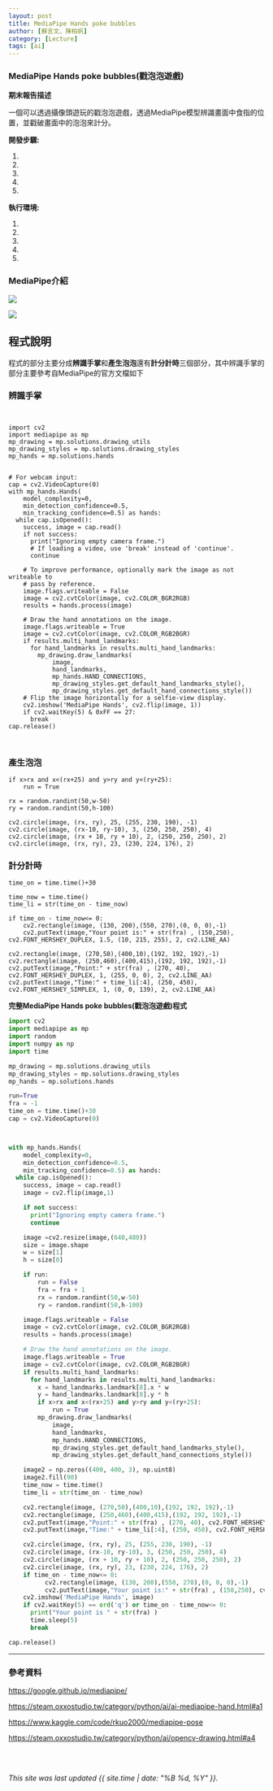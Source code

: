 ```yaml
---
layout: post
title: MediaPipe Hands poke bubbles
author: [蘇言文、陳柏帆]
category: [Lecture]
tags: [ai]
---
```



### MediaPipe Hands poke bubbles(戳泡泡遊戲)

**期末報告描述**

一個可以透過攝像頭遊玩的戳泡泡遊戲，透過MediaPipe模型辨識畫面中食指的位置，並戳破畫面中的泡泡來計分。

**開發步驟:**
1. <br>
2. <br>
3. <br>
4. <br>
5.  <br>

**執行環境:**
1. <br>
2. <br>
3. <br>
4. <br>
5.  <br>

### MediaPipe介紹


![](https://i.imgur.com/dtPZI4v.png)

![](https://i.imgur.com/MVqCJEP.png)


## 程式說明


程式的部分主要分成**辨識手掌**和**產生泡泡**還有**計分計時**三個部分，其中辨識手掌的部分主要參考自MediaPipe的官方文檔如下

### 辨識手掌
```python=


import cv2
import mediapipe as mp
mp_drawing = mp.solutions.drawing_utils
mp_drawing_styles = mp.solutions.drawing_styles
mp_hands = mp.solutions.hands


# For webcam input:
cap = cv2.VideoCapture(0)
with mp_hands.Hands(
    model_complexity=0,
    min_detection_confidence=0.5,
    min_tracking_confidence=0.5) as hands:
  while cap.isOpened():
    success, image = cap.read()
    if not success:
      print("Ignoring empty camera frame.")
      # If loading a video, use 'break' instead of 'continue'.
      continue

    # To improve performance, optionally mark the image as not writeable to
    # pass by reference.
    image.flags.writeable = False
    image = cv2.cvtColor(image, cv2.COLOR_BGR2RGB)
    results = hands.process(image)

    # Draw the hand annotations on the image.
    image.flags.writeable = True
    image = cv2.cvtColor(image, cv2.COLOR_RGB2BGR)
    if results.multi_hand_landmarks:
      for hand_landmarks in results.multi_hand_landmarks:
        mp_drawing.draw_landmarks(
            image,
            hand_landmarks,
            mp_hands.HAND_CONNECTIONS,
            mp_drawing_styles.get_default_hand_landmarks_style(),
            mp_drawing_styles.get_default_hand_connections_style())
    # Flip the image horizontally for a selfie-view display.
    cv2.imshow('MediaPipe Hands', cv2.flip(image, 1))
    if cv2.waitKey(5) & 0xFF == 27:
      break
cap.release()



```

### 產生泡泡

```python=
if x>rx and x<(rx+25) and y>ry and y<(ry+25):
    run = True
```

```python=
rx = random.randint(50,w-50)
ry = random.randint(50,h-100)
```

```python=
cv2.circle(image, (rx, ry), 25, (255, 230, 190), -1)
cv2.circle(image, (rx-10, ry-10), 3, (250, 250, 250), 4)
cv2.circle(image, (rx + 10, ry + 10), 2, (250, 250, 250), 2)
cv2.circle(image, (rx, ry), 23, (230, 224, 176), 2)
```

### 計分計時


```python=
time_on = time.time()+30 
```

```python=
time_now = time.time()
time_li = str(time_on - time_now)
```

```python=
if time_on - time_now<= 0:
    cv2.rectangle(image, (130, 200),(550, 270),(0, 0, 0),-1)
    cv2.putText(image,"Your point is:" + str(fra) , (150,250), cv2.FONT_HERSHEY_DUPLEX, 1.5, (10, 215, 255), 2, cv2.LINE_AA)
```

```python=
cv2.rectangle(image, (270,50),(400,10),(192, 192, 192),-1)
cv2.rectangle(image, (250,460),(400,415),(192, 192, 192),-1)
cv2.putText(image,"Point:" + str(fra) , (270, 40), cv2.FONT_HERSHEY_DUPLEX, 1, (255, 0, 0), 2, cv2.LINE_AA)
cv2.putText(image,"Time:" + time_li[:4], (250, 450), cv2.FONT_HERSHEY_SIMPLEX, 1, (0, 0, 139), 2, cv2.LINE_AA)
```

**完整MediaPipe Hands poke bubbles(戳泡泡遊戲)程式** <br>

``` python
import cv2
import mediapipe as mp
import random
import numpy as np
import time

mp_drawing = mp.solutions.drawing_utils
mp_drawing_styles = mp.solutions.drawing_styles
mp_hands = mp.solutions.hands

run=True
fra = -1
time_on = time.time()+30
cap = cv2.VideoCapture(0)



with mp_hands.Hands(
    model_complexity=0,
    min_detection_confidence=0.5,
    min_tracking_confidence=0.5) as hands:
  while cap.isOpened():
    success, image = cap.read()
    image = cv2.flip(image,1)

    if not success:
      print("Ignoring empty camera frame.")
      continue

    image =cv2.resize(image,(640,480))
    size = image.shape
    w = size[1]
    h = size[0]

    if run:
        run = False
        fra = fra + 1
        rx = random.randint(50,w-50)
        ry = random.randint(50,h-100)

    image.flags.writeable = False
    image = cv2.cvtColor(image, cv2.COLOR_BGR2RGB)
    results = hands.process(image)

    # Draw the hand annotations on the image.
    image.flags.writeable = True
    image = cv2.cvtColor(image, cv2.COLOR_RGB2BGR)
    if results.multi_hand_landmarks:
      for hand_landmarks in results.multi_hand_landmarks:
        x = hand_landmarks.landmark[8].x * w
        y = hand_landmarks.landmark[8].y * h
        if x>rx and x<(rx+25) and y>ry and y<(ry+25):
            run = True
        mp_drawing.draw_landmarks(
            image,
            hand_landmarks,
            mp_hands.HAND_CONNECTIONS,
            mp_drawing_styles.get_default_hand_landmarks_style(),
            mp_drawing_styles.get_default_hand_connections_style())

    image2 = np.zeros((400, 400, 3), np.uint8)
    image2.fill(90)
    time_now = time.time()
    time_li = str(time_on - time_now)

    cv2.rectangle(image, (270,50),(400,10),(192, 192, 192),-1)
    cv2.rectangle(image, (250,460),(400,415),(192, 192, 192),-1)
    cv2.putText(image,"Point:" + str(fra) , (270, 40), cv2.FONT_HERSHEY_DUPLEX, 1, (255, 0, 0), 2, cv2.LINE_AA)
    cv2.putText(image,"Time:" + time_li[:4], (250, 450), cv2.FONT_HERSHEY_SIMPLEX, 1, (0, 0, 139), 2, cv2.LINE_AA)

    cv2.circle(image, (rx, ry), 25, (255, 230, 190), -1)
    cv2.circle(image, (rx-10, ry-10), 3, (250, 250, 250), 4)
    cv2.circle(image, (rx + 10, ry + 10), 2, (250, 250, 250), 2)
    cv2.circle(image, (rx, ry), 23, (230, 224, 176), 2)
    if time_on - time_now<= 0:
          cv2.rectangle(image, (130, 200),(550, 270),(0, 0, 0),-1)
          cv2.putText(image,"Your point is:" + str(fra) , (150,250), cv2.FONT_HERSHEY_DUPLEX, 1.5, (10, 215, 255), 2, cv2.LINE_AA)
    cv2.imshow('MediaPipe Hands', image)
    if cv2.waitKey(5) == ord('q') or time_on - time_now<= 0:
      print("Your point is " + str(fra) )
      time.sleep(5)
      break

cap.release()
```



---
### 參考資料

https://google.github.io/mediapipe/

https://steam.oxxostudio.tw/category/python/ai/ai-mediapipe-hand.html#a1

https://www.kaggle.com/code/rkuo2000/mediapipe-pose


https://steam.oxxostudio.tw/category/python/ai/opencv-drawing.html#a4

<br>
<br>

*This site was last updated {{ site.time | date: "%B %d, %Y" }}.*


